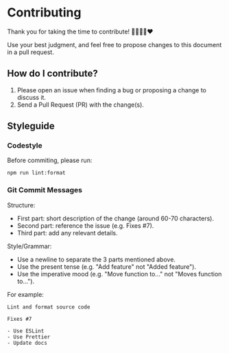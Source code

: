 # Contributing

Thank you for taking the time to contribute! 💪💯💥🎉❤️

Use your best judgment, and feel free to propose changes to this document in a pull request.

## How do I contribute?

1. Please open an issue when finding a bug or proposing a change to discuss it.
2. Send a Pull Request (PR) with the change(s).

## Styleguide

### Codestyle

Before commiting, please run:

```
npm run lint:format
```

### Git Commit Messages

Structure:

- First part: short description of the change (around 60-70 characters).
- Second part: reference the issue (e.g. Fixes #7).
- Third part: add any relevant details.

Style/Grammar:

- Use a newline to separate the 3 parts mentioned above.
- Use the present tense (e.g. "Add feature" not "Added feature").
- Use the imperative mood (e.g. "Move function to..." not "Moves function to...").

For example:

```
Lint and format source code

Fixes #7

- Use ESLint
- Use Prettier
- Update docs
```
